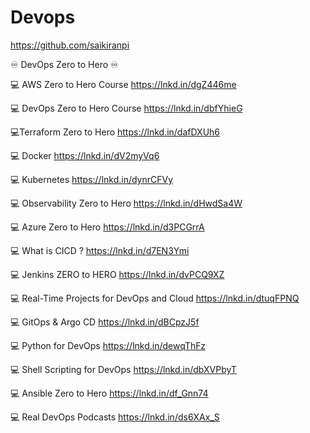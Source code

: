# Devops 
https://github.com/saikiranpi

♾️ DevOps Zero to Hero ♾️ 

💻 AWS Zero to Hero Course
https://lnkd.in/dgZ446me

💻 DevOps Zero to Hero Course 
https://lnkd.in/dbfYhieG

💻Terraform Zero to Hero
https://lnkd.in/dafDXUh6

💻 Docker 
https://lnkd.in/dV2myVq6

💻 Kubernetes 
https://lnkd.in/dynrCFVy

💻 Observability Zero to Hero
https://lnkd.in/dHwdSa4W

💻 Azure Zero to Hero
https://lnkd.in/d3PCGrrA

💻 What is CICD ?
https://lnkd.in/d7EN3Ymi

💻 Jenkins ZERO to HERO 
https://lnkd.in/dvPCQ9XZ

💻 Real-Time Projects for DevOps and Cloud
https://lnkd.in/dtuqFPNQ

💻 GitOps & Argo CD 
https://lnkd.in/dBCpzJ5f

💻 Python for DevOps
https://lnkd.in/dewqThFz

💻 Shell Scripting for DevOps
https://lnkd.in/dbXVPbyT

💻 Ansible Zero to Hero 
https://lnkd.in/df_Gnn74

💻 Real DevOps Podcasts
https://lnkd.in/ds6XAx_S
